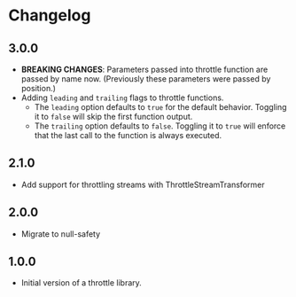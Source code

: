 # Changelog

## 3.0.0
  * **BREAKING CHANGES**: Parameters passed into throttle function are passed by name now. (Previously these parameters were passed by position.)
  * Adding `leading` and `trailing` flags to throttle functions. 
    * The `leading` option defaults to `true` for the default behavior. Toggling it to `false` will skip the first function output.
    * The `trailing` option defaults to `false`. Toggling it to `true` will enforce that the last call to the function is always executed.

## 2.1.0
  * Add support for throttling streams with ThrottleStreamTransformer

## 2.0.0
  * Migrate to null-safety

## 1.0.0

  * Initial version of a throttle library.